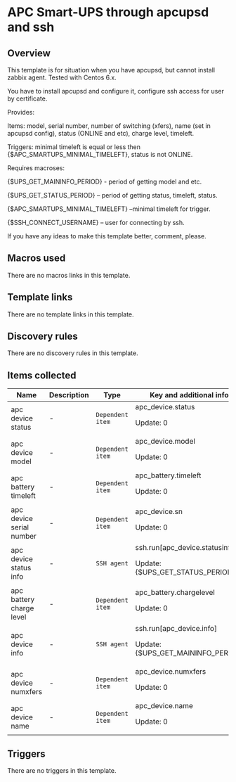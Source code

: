 # APC Smart-UPS through apcupsd and ssh

## Overview

This template is for situation when you have apcupsd, but cannot install zabbix agent. Tested with Centos 6.x.


You have to install apcupsd and configure it, configure ssh access for user by certificate. 


Provides:


Items: model, serial number, number of switching (xfers), name (set in apcupsd config), status (ONLINE and etc), charge level, timeleft.


Triggers: minimal timeleft is equal or less then {$APC\_SMARTUPS\_MINIMAL\_TIMELEFT}, status is not ONLINE.


Requires macroses: 


{$UPS\_GET\_MAININFO\_PERIOD} - period of getting model and etc.


{$UPS\_GET\_STATUS\_PERIOD} – period of getting status, timeleft, status.


{$APC\_SMARTUPS\_MINIMAL\_TIMELEFT} –minimal timeleft for trigger.


{$SSH\_CONNECT\_USERNAME} – user for connecting by ssh.


If you have any ideas to make this template better, comment, please.



## Macros used

There are no macros links in this template.

## Template links

There are no template links in this template.

## Discovery rules

There are no discovery rules in this template.

## Items collected

|Name|Description|Type|Key and additional info|
|----|-----------|----|----|
|apc device status|<p>-</p>|`Dependent item`|apc_device.status<p>Update: 0</p>|
|apc device model|<p>-</p>|`Dependent item`|apc_device.model<p>Update: 0</p>|
|apc battery timeleft|<p>-</p>|`Dependent item`|apc_battery.timeleft<p>Update: 0</p>|
|apc device serial number|<p>-</p>|`Dependent item`|apc_device.sn<p>Update: 0</p>|
|apc device status info|<p>-</p>|`SSH agent`|ssh.run[apc_device.statusinfo]<p>Update: {$UPS_GET_STATUS_PERIOD}</p>|
|apc battery charge level|<p>-</p>|`Dependent item`|apc_battery.chargelevel<p>Update: 0</p>|
|apc device info|<p>-</p>|`SSH agent`|ssh.run[apc_device.info]<p>Update: {$UPS_GET_MAININFO_PERIOD}</p>|
|apc device numxfers|<p>-</p>|`Dependent item`|apc_device.numxfers<p>Update: 0</p>|
|apc device name|<p>-</p>|`Dependent item`|apc_device.name<p>Update: 0</p>|


## Triggers

There are no triggers in this template.


